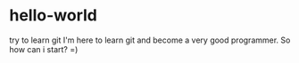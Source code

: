 # hello-world
try to learn git
I'm here to learn git and become a very good programmer. So how can i start?
=)
